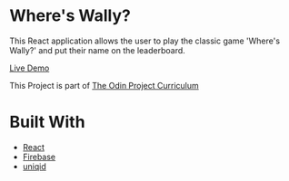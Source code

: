 # Where's Wally?

This React application allows the user to play the classic game 'Where's Wally?' and put their name on the leaderboard.

[Live Demo](https://where-is-wally-30eb4.web.app/)

This Project is part of [The Odin Project Curriculum](https://www.theodinproject.com/paths/full-stack-javascript/courses/javascript/lessons/where-s-waldo-a-photo-tagging-app)

# Built With

- [React](https://reactjs.org/)
- [Firebase](https://firebase.google.com/)
- [uniqid](https://www.npmjs.com/package/uniqid)
